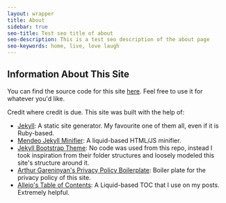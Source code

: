 ```yaml
---
layout: wrapper
title: About
sidebar: true
seo-title: Test seo title of about
seo-description: This is a test seo description of the about page
seo-keywords: home, live, love laugh
---
```

<section markdown="1">

## Information About This Site

You can find the source code for this site <a href="https://github.com/subsevenx/jekyll-subseven.io" target="_blank" rel="dofollow noopener">here</a>. Feel free to use it for whatever you'd like.

Credit where credit is due. This site was built with the help of&#58; 
    
- <a href="https://jekyllrb.com/" target="_blank" rel="nofollow noopener">Jekyll</a>&#58; A static site generator. My favourite one of them all, even if it is Ruby-based.   
- <a href="https://github.com/Mendeo/jekyll-minifier" target="_blank" rel="nofollow noopener">Mendeo Jekyll Minifier</a>&#58; A liquid-based HTML/JS minifier.
- <a href="https://github.com/jonaharagon/jekyll-bootstrap-theme" target="_blank" rel="nofollow noopener">Jekyll Bootstrap Theme</a>&#58; No code was used from this repo, instead I took inspiration from their folder structures and loosely modeled this site's structure around it.
- <a href="https://github.com/ArthurGareginyan/privacy-policy-template" target="_blank" rel="nofollow noopener">Arthur Gareninyan's Privacy Policy Boilerplate</a>&#58; Boiler plate for the privacy policy of this site. 
- <a href="https://github.com/allejo/jekyll-toc" target="_blank" rel="nofollow noopener">Allejo's Table of Contents</a>&#58; A Liquid-based TOC that I use on my posts. Extremely helpful.       
</section>